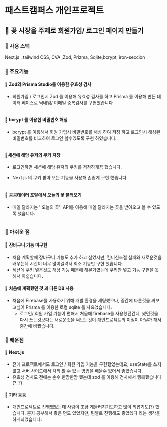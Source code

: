 # 패스트캠퍼스 개인프로젝트 

## 🌸 꽃 시장을 주제로 회원가입/ 로그인 페이지 만들기

### 🌼 사용 스택

Next.js , tailwind CSS, CVA ,Zod, Prizma, Sqlite,bcrypt, iron-seccion



### 🌼 주요기능



#### 💐 Zod와 Prisma Studio를 이용한 유효성 검사

- 회원가입 / 로그인시 Zod 를 이용해 유효성 검사를 하고 Prisma 를 이용해 만든 데이터 베이스로 닉네임/ 이메일 중복검사를 구현했습니다

  ![]()

#### 💐 bcrypt 를 이용한 비밀번호 해싱

- bcrypt 를 이용해서 회원 가입시 비밀번호를 해싱 하여 저장 하고 로그인시 해싱된 비밀번호를 비교하여 로그인 할수있도록 구현 하였습니다.

  ![]()

#### 💐세션에 해당 유저의 쿠키 저장

- 로그인하면 세션에 해당 유저의 쿠키를 저장하게끔 했습니다.

- Next.js 의 쿠키 받아 오는 기능을 사용해 손쉽게 구현 했습니다.

  ![]()

#### 💐 공공데이터 포탈에서 오늘의 꽃 불러오기

- 매일 달라지는 ''오늘의 꽃'' API를 이용해 매일 달라지는 꽃을 받아오고 볼 수 있도록 했습니다.

  ![]()



### 🌼 아쉬운 점

#### 💐 장바구니 기능 미구현

- 처음 계획할때 장바구니 기능도 추가 하고 싶었지만, 컨디션조절 실패와 새로운것을 배우는데 시간이 너무 많이걸려서 최소 기능만 구현 했습니다.
- 세션에 쿠키 넣은것도 해당 기능 때문에 해본거였는데 쿠키만 넣고 기능 구현을 못해서 아쉽습니다.

####  💐 처음에 계획했던 것 과 다른 DB 사용

- 처음에 Firebase를 사용하기 위해 개발 환경을 세팅했으나, 중간에 다른것을 써보고싶어 Prisma 를 이용한 로컬 sqlite 를 사요앴습니다.
  - 로그인/ 회원 가입 기능이 편해서 처음에 firebase를 사용했던건데, 썼던것을 다시 쓰는것보다는 새로운것을 써보는것이 개인프로젝트의 이점이 아닐까 해서 중간에 바꿨습니다. 



### 🌼 배운점

####  💐 Next.js 

- 전에 프로젝트에서도 로그인 / 회원 가입 기능을 구현했었는데요, useState를 쓰지않고 서버 사이드에서 처리 할 수 있는 방법을 배울수 있어서 좋았습니다. 
- 유효성 검사도 전에는 손수 한땀한땀 했는데 zod 를 이용해 검사해서 행복했습니다 (?..?)

####  💐 기타 등등

- 개인프로젝트로 진행했었는데 사람이 조금 게을러지기도하고 많이 외롭기도(?) 했습니다. 혼자 공부해서 좋은 면도 있었지만, 팀별로 진행해도 좋았겠다 라는 생각을 하게되었습니다.
